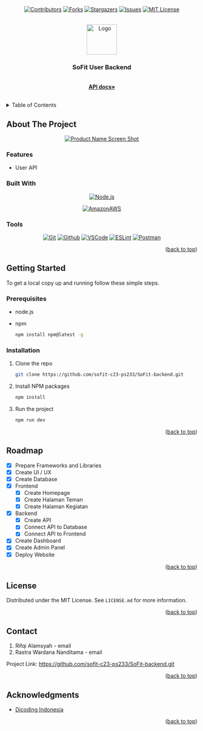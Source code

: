 <!-- Improved compatibility of back to top link: See: https://github.com/othneildrew/Best-README-Template/pull/73 -->
<a name="readme-top"></a>
<!--
*** Thanks for checking out the Best-README-Template. If you have a suggestion
*** that would make this better, please fork the repo and create a pull request
*** or simply open an issue with the tag "enhancement".
*** Don't forget to give the project a star!
*** Thanks again! Now go create something AMAZING! :D
-->



<!-- PROJECT SHIELDS -->
<!--
*** I'm using markdown "reference style" links for readability.
*** Reference links are enclosed in brackets [ ] instead of parentheses ( ).
*** See the bottom of this document for the declaration of the reference variables
*** for contributors-url, forks-url, etc. This is an optional, concise syntax you may use.
*** https://www.markdownguide.org/basic-syntax/#reference-style-links
-->
<div align="center">

[![Contributors][contributors-shield]][contributors-url]
[![Forks][forks-shield]][forks-url]
[![Stargazers][stars-shield]][stars-url]
[![Issues][issues-shield]][issues-url]
[![MIT License][license-shield]][license-url]

</div>


<!-- PROJECT LOGO -->
<br />
<div align="center">
  <a href="https://github.com/othneildrew/Best-README-Template">
    <img src="https://slackmojis.com/emojis/16106-teapot/image/1643515590/teapot.gif" alt="Logo" height="80">
  </a>

  <h3 align="center">SoFit User Backend</h3>

  <p align="center">
    <br />
    <a href="/"><strong>API docs»</strong></a>
    <br />
    <br />
  </p>
</div>



<!-- TABLE OF CONTENTS -->
<details>
  <summary>Table of Contents</summary>
  <ol>
    <li>
      <a href="#about-the-project">About The Project</a>
      <ul>
        <li><a href="#built-with">Built With</a></li>
      </ul>
    </li>
    <li>
      <a href="#getting-started">Getting Started</a>
      <ul>
        <li><a href="#prerequisites">Prerequisites</a></li>
        <li><a href="#installation">Installation</a></li>
      </ul>
    </li>
    <li><a href="#license">License</a></li>
    <li><a href="#contact">Contact</a></li>
    <li><a href="#acknowledgments">Acknowledgments</a></li>
  </ol>
</details>



<!-- ABOUT THE PROJECT -->
## About The Project
<div align=center>

[![Product Name Screen Shot][product-screenshot]](https://example.com)
</div>

### Features

* User API

### Built With

<div align="center">

[![Node.js][Node.js]][Nodejs-url]
<!-- [![Next][Next.js]][Next-url] -->
<!-- [![React][React.js]][React-url] -->
<!-- [![WebpackPack][Webpack.build]][Webpack-url]
[![Tailwind][Tailwindcss.com]][Tailwind-url]
[![Bootstrap][Bootstrap.com]][Bootstrap-url] -->
[![AmazonAWS][Amazon.com]][Amazon-url]
<!-- [![Prisma][Prisma.com]][Prisma-url] -->


</div>


### Tools
<div align="center">

[![Git][Git.com]][Git-url]
[![Github][Github.com]][Github-url]
[![VSCode][VSCode.com]][VSCode-url]
[![ESLint][ESLint.com]][ESLint-url]
[![Postman][Postman.com]][Postman-url]
<!-- [![Vercel][Vercel.com]][Vercel-url] -->

<!-- [![Jira][Jira.com]][Jira-url]
[![Figma][Figma.com]][Figma-url] -->


</div>


<p align="right">(<a href="#readme-top">back to top</a>)</p>



<!-- GETTING STARTED -->
## Getting Started

To get a local copy up and running follow these simple steps.

### Prerequisites

* node.js

* npm
  ```sh
  npm install npm@latest -g
  ```

### Installation

1. Clone the repo
   ```sh
   git clone https://github.com/sofit-c23-ps233/SoFit-backend.git
   ```
2. Install NPM packages
   ```sh
   npm install
   ```
3. Run the project
   ```sh
   npm run dev
   ```

<p align="right">(<a href="#readme-top">back to top</a>)</p>



<!-- USAGE -->
<!-- ## Usage

_For more examples, please refer to the [Documentation](https://example.com)_

<p align="right">(<a href="#readme-top">back to top</a>)</p> -->



<!-- ROADMAP -->
## Roadmap

- [x] Prepare Frameworks and Libraries
- [x] Create UI / UX
- [x] Create Database
- [x] Frontend
    - [x] Create Homepage
    - [x] Create Halaman Teman
    - [x] Create Halaman Kegiatan
- [x] Backend
    - [x] Create API
    - [x] Connect API to Database
    - [x] Connect API to Frontend
- [x] Create Dashboard
- [x] Create Admin Panel
- [x] Deploy Website

<!-- See the [open issues](https://github.com/othneildrew/Best-README-Template/issues) for a full list of proposed features (and known issues). -->

<p align="right">(<a href="#readme-top">back to top</a>)</p>



<!-- LICENSE -->
## License

Distributed under the MIT License. See `LICENSE.md` for more information.

<p align="right">(<a href="#readme-top">back to top</a>)</p>



<!-- CONTACT -->
## Contact

1. Rifqi Alamsyah - email
2. Rastra Wardana Nanditama - email

Project Link: https://github.com/sofit-c23-ps233/SoFit-backend.git

<p align="right">(<a href="#readme-top">back to top</a>)</p>



<!-- ACKNOWLEDGMENTS -->
## Acknowledgments
<!-- 
Use this space to list resources you find helpful and would like to give credit to. I've included a few of my favorites to kick things off! -->
* [Dicoding Indonesia](https://www.dicoding.com)
<!-- * [Next Auth](https://next-auth.js.org)
* [SWR](https://swr.vercel.app)
* [Bcypt](https://github.com/kelektiv/node.bcrypt.js)
* [React Icons](https://react-icons.github.io/react-icons)
* [React Bootstrap](https://react-bootstrap.github.io)
* [React Loading Skeleton](https://github.com/dvtng/react-loading-skeleton)
* [Sweet Alert2](https://sweetalert2.github.io/)
* [React Tags Input](https://github.com/olahol/react-tagsinput)
* [Google Fonts](https://fonts.google.com)
* [Undraw](https://undraw.co/illustrations)
* [Load Awsome](https://labs.danielcardoso.net/load-awesome)
* [Badge Template](https://github.com/alexandresanlim/Badges4-README.md-Profile) -->

<p align="right">(<a href="#readme-top">back to top</a>)</p>



<!-- MARKDOWN LINKS & IMAGES -->
<!-- https://www.markdownguide.org/basic-syntax/#reference-style-links -->
[contributors-shield]: https://img.shields.io/github/contributors-anon/facronactz/teko?style=for-the-badge
[contributors-url]: https://github.com/facronactz/teko/graphs/contributors
[forks-shield]: https://img.shields.io/github/forks/facronactz/teko?style=for-the-badge
[forks-url]: https://github.com/facronactz/teko/network/members
[stars-shield]: https://img.shields.io/github/stars/facronactz/teko.svg?style=for-the-badge
[stars-url]: https://github.com/facronactz/teko/stargazers
[issues-shield]: https://img.shields.io/github/issues/facronactz/teko.svg?style=for-the-badge
[issues-url]: https://github.com/facronactz/teko/issues
[license-shield]: https://img.shields.io/github/license/facronactz/teko.svg?style=for-the-badge
[license-url]: https://github.com/facronactz/teko/blob/master/LICENSE.txt
[linkedin-shield]: https://img.shields.io/badge/-LinkedIn-black.svg?style=for-the-badge&logo=linkedin&colorB=555
[linkedin-url]: https://linkedin.com/in/othneildrew
[product-screenshot]: https://i.ibb.co/KhDSRDQ/Screenshot-2022-11-14-at-15-03-49-Teko.png

[Node.js]: https://img.shields.io/badge/Node.js-339933?style=for-the-badge&logo=nodedotjs&logoColor=white
[Nodejs-url]: https://nodejs.org/en/
[Next.js]: https://img.shields.io/badge/next.js-000000?style=for-the-badge&logo=nextdotjs&logoColor=white
[Next-url]: https://nextjs.org/
[React.js]: https://img.shields.io/badge/React-20232A?style=for-the-badge&logo=react&logoColor=61DAFB
[React-url]: https://reactjs.org/
[Webpack.build]: https://img.shields.io/badge/Webpack-8DD6F9?style=for-the-badge&logo=Webpack&logoColor=white
[Webpack-url]: https://webpack.js.org/
[Bootstrap.com]: https://img.shields.io/badge/Bootstrap-563D7C?style=for-the-badge&logo=bootstrap&logoColor=white
[Bootstrap-url]: https://getbootstrap.com
[Tailwindcss.com]: https://img.shields.io/badge/Tailwind_CSS-38B2AC?style=for-the-badge&logo=tailwind-css&logoColor=white
[Tailwind-url]: https://tailwindcss.com/
[Prisma.com]: https://img.shields.io/badge/Prisma-3982CE?style=for-the-badge&logo=Prisma&logoColor=white
[Prisma-url]: https://prisma.io/
[Sqlite.com]:https://img.shields.io/badge/SQLite-07405E?style=for-the-badge&logo=sqlite&logoColor=white
[Sqlite-url]: https://www.sqlite.org/index.html

[Amazon.com]: https://img.shields.io/badge/Amazon_AWS-232F3E?style=for-the-badge&logo=amazon-aws&logoColor=white
[Amazon-url]: https://aws.amazon.com/

[Vercel.com]: https://img.shields.io/badge/Vercel-000000?style=for-the-badge&logo=vercel&logoColor=white
[Vercel-url]: https://vercel.com/

[ESLint.com]: https://img.shields.io/badge/eslint-3A33D1?style=for-the-badge&logo=eslint&logoColor=white
[ESLint-url]: https://eslint.org/
[Postman.com]: https://img.shields.io/badge/Postman-FF6C37?style=for-the-badge&logo=Postman&logoColor=white
[Postman-url]: https://www.postman.com/
[Git.com]: https://img.shields.io/badge/GIT-E44C30?style=for-the-badge&logo=git&logoColor=white
[Git-url]: https://git-scm.com/
[GitHub.com]: https://img.shields.io/badge/GitHub-100000?style=for-the-badge&logo=github&logoColor=white
[GitHub-url]: https://github.com
[VSCode.com]: https://img.shields.io/badge/VSCode-0078D4?style=for-the-badge&logo=visual%20studio%20code&logoColor=white
[VSCode-url]: https://code.visualstudio.com/
[Figma.com]: https://img.shields.io/badge/Figma-F24E1E?style=for-the-badge&logo=figma&logoColor=white
[Figma-url]: https://www.figma.com/
[Jira.com]: https://img.shields.io/badge/Jira-0052CC?style=for-the-badge&logo=jira&logoColor=white
[Jira-url]: https://www.atlassian.com/software/jira
